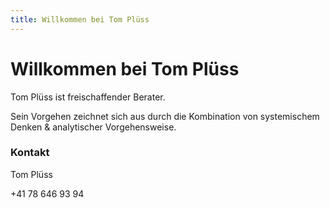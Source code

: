 ```yaml
---
title: Willkommen bei Tom Plüss 
---
```


# Willkommen bei Tom Plüss  

Tom Plüss ist freischaffender Berater. 

Sein Vorgehen zeichnet sich aus durch die Kombination von systemischem Denken & analytischer Vorgehensweise.

### Kontakt

Tom Plüss

+41 78 646 93 94